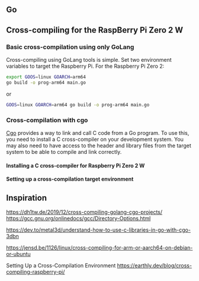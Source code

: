 ## Go

## Cross-compiling for the RaspBerry Pi Zero 2 W

### Basic cross-compilation using only GoLang

Cross-compiling using GoLang tools is simple. Set two environment variables to target the Raspberry Pi. For the Raspberry Pi Zero 2:

```bash
export GOOS=linux GOARCH=arm64
go build -o prog-arm64 main.go
```

or

```bash
GOOS=linux GOARCH=arm64 go build -o prog-arm64 main.go
```

### Cross-compilation with cgo

[Cgo](https://pkg.go.dev/cmd/cgo#hdr-Using_cgo_with_the_go_command) provides a way to link and call C code from a Go program. To use this, you need to install a C cross-compiler on your development system. You may also need to have access to the header and library files from the target system to be able to compile and link correctly.

#### Installing a C cross-compiler for Raspberry Pi Zero 2 W

#### Setting up a cross-compilation target environment

## Inspiration

https://dh1tw.de/2019/12/cross-compiling-golang-cgo-projects/
https://gcc.gnu.org/onlinedocs/gcc/Directory-Options.html

https://dev.to/metal3d/understand-how-to-use-c-libraries-in-go-with-cgo-3dbn

https://jensd.be/1126/linux/cross-compiling-for-arm-or-aarch64-on-debian-or-ubuntu

Setting Up a Cross-Compilation Environment
https://earthly.dev/blog/cross-compiling-raspberry-pi/
